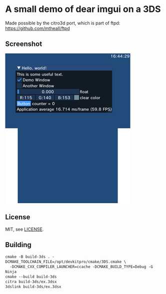 # A small demo of dear imgui on a 3DS

Made possible by the citro3d port, which is part of ftpd:
https://github.com/mtheall/ftpd

## Screenshot

![shot](screenshot.png)

## License

MIT, see [LICENSE](LICENSE).

## Building

```shell
cmake -B build-3ds . -DCMAKE_TOOLCHAIN_FILE=/opt/devkitpro/cmake/3DS.cmake \
  -DCMAKE_CXX_COMPILER_LAUNCHER=ccache -DCMAKE_BUILD_TYPE=Debug -G Ninja
cmake --build build-3ds
citra build-3ds/ex.3dsx
3dslink build-3ds/ex.3dsx

```
